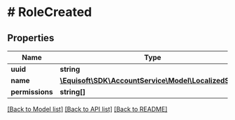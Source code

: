 # # RoleCreated

## Properties

Name | Type | Description | Notes
------------ | ------------- | ------------- | -------------
**uuid** | **string** |  | [optional] 
**name** | [**\Equisoft\SDK\AccountService\Model\LocalizedString**](LocalizedString.md) |  | [optional] 
**permissions** | **string[]** |  | [optional] 

[[Back to Model list]](../../README.md#documentation-for-models) [[Back to API list]](../../README.md#documentation-for-api-endpoints) [[Back to README]](../../README.md)


